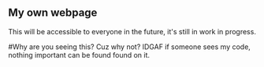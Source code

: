 ## My own webpage
This will be accessible to everyone in the future, it's still in work in progress.

#Why are you seeing this?
Cuz why not? IDGAF if someone sees my code, nothing important can be found found on it.
